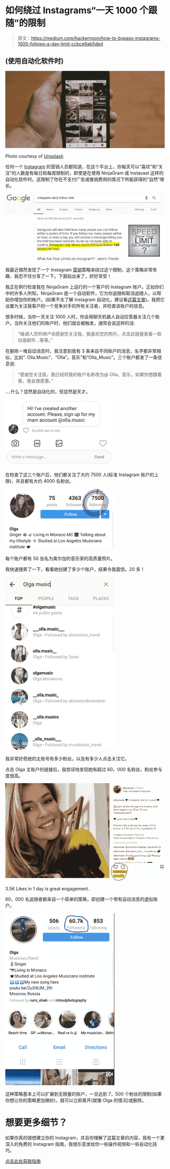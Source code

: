 # 如何绕过 Instagrams“一天 1000 个跟随”的限制

> 原文：<https://medium.com/hackernoon/how-to-bypass-instagrams-1000-follows-a-day-limit-ccbce6ab5ded>

## (使用自动化软件时)

![](img/329823b84732f4c1028504f6054315f3.png)

Photo courtesy of [Unsplash](https://unsplash.com/photos/R-8Kkjaztn0)

任何一个 [Instagram](https://hackernoon.com/tagged/instragram) 的营销人员都知道，在这个平台上，你每天可以“喜欢”和“关注”的人数是有每日和每周限制的，即使是在使用 NinjaGram 或 Instavast 这样的自动化软件时。这限制了你在不支付广告或推销费用的情况下所能获得的“自然”增长。

![](img/2346f16055a39b901e5ad2cf6a72faed.png)

我最近偶然发现了一个 Instagram [营销](https://hackernoon.com/tagged/marketing)策略来绕过这个限制，这个策略非常有趣，我忍不住分享了一下。下面贴出来了，好好享受！

我正在例行检查我在 NinjaGram 上运行的一个客户的 Instagram 账户。正如你们中的许多人所知，NinjaGram 是一个自动软件，它为你追随和取消追随人，以帮助你增加你的帐户。(如果不太了解 Instagram 自动化，建议看[这篇文章](https://blog.markgrowth.com/how-i-built-a-2-189-follower-instagram-referral-machine-in-60-days-985057fac6db))。我把它设置为关注我客户的一个竞争对手的所有关注者，并检查该账户的信息。

很多时候，当你一天关注 1000 人时，你会用聊天机器人自动应答器关注几个账户。当你关注他们的账户时，他们就会被触发，通常会说这样的话:

> “嗨*插入您的用户名*感谢您关注我，我喜欢您的照片。点击此链接查看一些垃圾邮件…等等。”

在删除一堆自动消息时，我注意到我有 3 条来自不同账户的消息，名字都非常相似，比如“. Olla.Music”、“Olla”。音乐”和“Olla_Music”。三个账户都发了一条信息说:

> “感谢您关注我，我已经将我的帐户名称改为@ Olla。音乐，如果你想跟着我，我会很感激。”

….什么？显然是自动化的，但显然是天才。

![](img/23bd2b36655d29391d2998ad22550f46.png)

在检查了这三个账户后，他们都关注了大约 7500 人(标准 Instagram 账户的上限)，并且都有大约 4000 名粉丝。

![](img/043fd0e2904cf2322fd7e3544f1f25a6.png)

每个账户都有 50 张名为奥尔加的音乐家的高质量照片。

我快速搜索了一下，看看她创建了多少个账户，结果令我震惊。20 多！

![](img/179b6f616fb207d8d4075b9b5017e1cc.png)

我非常好奇她的主账号有多少粉丝，以及有多少人点击关注它。

点击 Olga 主账户的链接后，我惊讶地发现她有超过 60，000 名粉丝，粉丝参与度很高。

![](img/7e14c8cf6103dc6bf52ee17287e5fa1b.png)

3.5K Likes in 1 day is great engagement.

60，000 名追随者都来自一个简单的策略，即创建一个带有自动消息的虚拟账户。

![](img/794c22a42ae32d61a3460039807e6eab.png)

这种策略基本上可以扩展到无限量的账户，一旦达到 7，500 个粉丝的限制(如果你想让你的策略更加微妙)，就可以立即离开(就像 Olga 的情况)或删除。

# 想要更多细节？

如果你真的很想建立你的 Instagram，并且你理解了这篇文章的内容，我有一个更深入的免费的 Instagram 指南，我很乐意发给你一些操作视频和一些自动化技巧。

[点击此处获取指南](https://www.fiund.com/instagram-automation/)